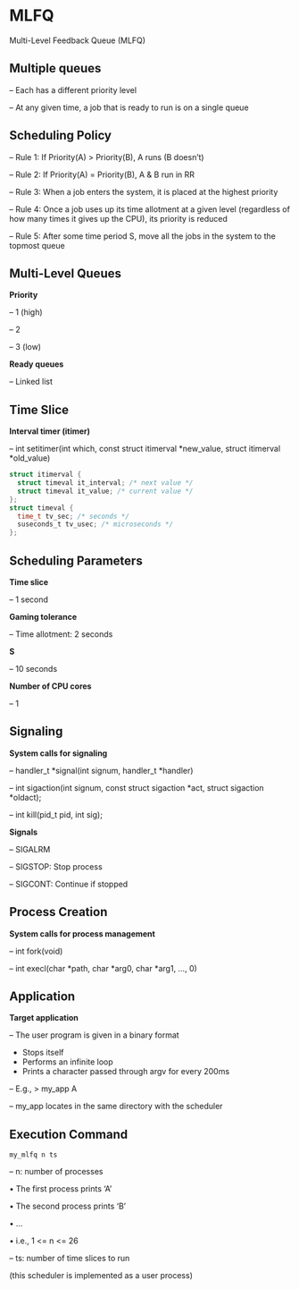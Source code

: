 # MLFQ
Multi-Level Feedback Queue (MLFQ)



## Multiple queues
– Each has a different priority level

– At any given time, a job that is ready to run is on a single queue



## Scheduling Policy

– Rule 1: If Priority(A) > Priority(B), A runs (B doesn’t)

– Rule 2: If Priority(A) = Priority(B), A & B run in RR

– Rule 3: When a job enters the system, it is placed at the highest priority

– Rule 4: Once a job uses up its time allotment at a given level (regardless of how many times it gives up the CPU), its priority is reduced

– Rule 5: After some time period S, move all the jobs in the system to the topmost queue



## Multi-Level Queues
**Priority**

– 1 (high)

– 2

– 3 (low)

**Ready queues**

– Linked list



## Time Slice
**Interval timer (itimer)**

– int setitimer(int which, const struct itimerval *new_value, struct itimerval *old_value)

```C
struct itimerval {
  struct timeval it_interval; /* next value */
  struct timeval it_value; /* current value */
};
struct timeval {
  time_t tv_sec; /* seconds */
  suseconds_t tv_usec; /* microseconds */
};
```



## Scheduling Parameters
**Time slice**

– 1 second

**Gaming tolerance**

– Time allotment: 2 seconds

**S**

– 10 seconds

**Number of CPU cores**

– 1



## Signaling
**System calls for signaling**

– handler_t *signal(int signum, handler_t *handler)

– int sigaction(int signum, const struct sigaction *act, struct sigaction *oldact);

– int kill(pid_t pid, int sig);

**Signals**

– SIGALRM

– SIGSTOP: Stop process

– SIGCONT: Continue if stopped



## Process Creation
**System calls for process management**

– int fork(void)

– int execl(char *path, char *arg0, char *arg1, …, 0)



## Application
**Target application**

– The user program is given in a binary format
  - Stops itself
  - Performs an infinite loop
  - Prints a character passed through argv for every 200ms

– E.g., > my_app A

– my_app locates in the same directory with the scheduler



## Execution Command
```
my_mlfq n ts
```
– n: number of processes

  • The first process prints ‘A’
  
  • The second process prints ‘B’
  
  • …
  
  • i.e., 1 <= n <= 26
  
– ts: number of time slices to run




(this scheduler is implemented as a user process)
